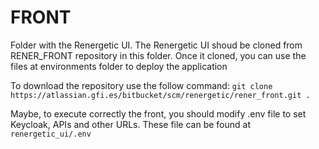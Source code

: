 # FRONT

Folder with the Renergetic UI. The Renergetic UI shoud be cloned from RENER_FRONT repository in this folder. Once it cloned, you can use the files at environments folder to deploy the application

To download the repository use the follow command: `git clone https://atlassian.gfi.es/bitbucket/scm/renergetic/rener_front.git .`

Maybe, to execute correctly the front, you should modify .env file to set Keycloak, APIs and other URLs. These file can be found at `renergetic_ui/.env`